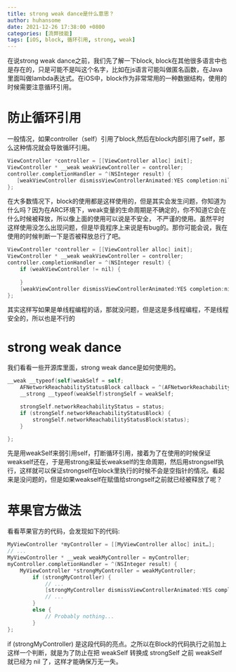 ```yaml
---
title: strong weak dance是什么意思？
author: huhansome
date: 2021-12-26 17:38:00 +0800
categories: [流弊技能]
tags: [iOS, block, 循环引用, strong, weak]
---
```


在说strong weak dance之前，我们先了解一下block, block在其他很多语言中也是存在的，只是可能不是叫这个名字，比如在js语言可能叫做匿名函数，在Java里面叫做lambda表达式。在iOS中，block作为非常常用的一种数据结构，使用的时候需要注意循环引用。


# 防止循环引用

一般情况，如果controller（self）引用了block,然后在block内部引用了self，那么这种情况就会导致循环引用。

```objectivec
ViewController *controller = [[ViewController alloc] init];
ViewController * __weak weakViewController = controller;
controller.completionHandler = ^(NSInteger result) {
   [weakViewController dismissViewControllerAnimated:YES completion:nil];
};
```
在大多数情况下，block的使用都是这样使用的，但是其实会发生问题，你知道为什么吗？因为在ARC环境下，weak变量的生命周期是不确定的，你不知道它会在什么时候被释放，所以像上面的使用可以说是不安全， 不严谨的使用。虽然平时这样使用没怎么出现问题，但是毕竟程序上来说是有bug的。那你可能会说，我在使用的时候判断一下是否被释放总行了吧。


```objectivec
ViewController *controller = [[ViewController alloc] init];
ViewController * __weak weakViewController = controller;
controller.completionHandler = ^(NSInteger result) {
    if (weakViewController != nil) {
        
    }  
    [weakViewController dismissViewControllerAnimated:YES completion:nil];
};
```

其实这样写如果是单线程编程的话，那就没问题，但是这是多线程编程，不是线程安全的，所以也是不行的

# strong weak dance

我们看看一些开源库里面，strong weak dance是如何使用的。


```objectivec
__weak __typeof(self)weakSelf = self;
    AFNetworkReachabilityStatusBlock callback = ^(AFNetworkReachabilityStatus status) {
    __strong __typeof(weakSelf)strongSelf = weakSelf;

    strongSelf.networkReachabilityStatus = status;
    if (strongSelf.networkReachabilityStatusBlock) {
        strongSelf.networkReachabilityStatusBlock(status);
    }

};
```

先是用weakSelf来弱引用self，打断循环引用，接着为了在使用的时候保证weakself还在，于是用strong来延长weakself的生命周期，然后用strongself执行，这样就可以保证strongself在block里执行的时候不会是空指针的情况。看起来是没问题的，但是如果weakself在赋值给strongself之前就已经被释放了呢？


# 苹果官方做法

看看苹果官方的代码，会发现如下的代码:



```objectivec
MyViewController *myController = [[MyViewController alloc] init…];
// ...
MyViewController * __weak weakMyController = myController;
myController.completionHandler = ^(NSInteger result) {
    MyViewController *strongMyController = weakMyController;
        if (strongMyController) {
            // ...
            [strongMyController dismissViewControllerAnimated:YES completion:nil];
            // ...
        }
        else {
            // Probably nothing...
        }
};
```

if (strongMyController) 是这段代码的亮点。之所以在Block的代码执行之前加上这样一个判断，就是为了防止在把 weakSelf 转换成 strongSelf 之前 weakSelf 就已经为 nil 了，这样才能确保万无一失。